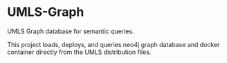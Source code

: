 # UMLS-Graph
UMLS Graph database for semantic queries.

This project loads, deploys, and queries neo4j graph database and docker container directly from the UMLS distribution files.
